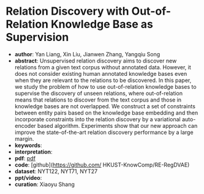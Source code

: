 # Relation Discovery with Out-of-Relation Knowledge Base as Supervision
* **author**:   Yan Liang, Xin Liu, Jianwen Zhang, Yangqiu Song
* **abstract**:  Unsupervised relation discovery aims to discover new relations from a given text corpus without annotated data. However, it does not consider existing human annotated knowledge bases even when they are relevant to the relations to be discovered. In this paper, we study the problem of how to use out-of-relation knowledge bases to supervise the discovery of unseen relations, where out-of-relation means that relations to discover from the text corpus and those in knowledge bases are not overlapped. We construct a set of constraints between entity pairs based on the knowledge base embedding and then incorporate constraints into the relation discovery by a variational auto-encoder based algorithm. Experiments show that our new approach can improve the state-of-the-art relation discovery performance by a large margin. 
* **keywords**: 
* **interpretation**: 
* **pdf**: [pdf](https://www.aclweb.org/anthology/N19-1332.pdf)
* **code**: [github](https://github.com/ HKUST-KnowComp/RE-RegDVAE)
* **dataset**:  NYT122, NYT71, NYT27 
* **ppt/video**: 
* **curation**: Xiaoyu Shang
